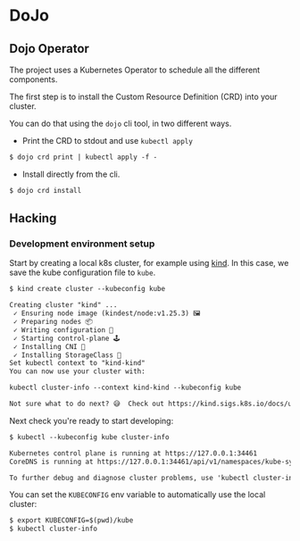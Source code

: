 # DoJo


## Dojo Operator

The project uses a Kubernetes Operator to schedule all the different components.

The first step is to install the Custom Resource Definition (CRD) into your cluster.

You can do that using the `dojo` cli tool, in two different ways.

 - Print the CRD to stdout and use `kubectl apply`

```txt
$ dojo crd print | kubectl apply -f -
```

 - Install directly from the cli.

```txt
$ dojo crd install
```

## Hacking


### Development environment setup

Start by creating a local k8s cluster, for example using [kind](https://kind.sigs.k8s.io/docs/user/quick-start/).
In this case, we save the kube configuration file to `kube`.

```txt
$ kind create cluster --kubeconfig kube

Creating cluster "kind" ...
 ✓ Ensuring node image (kindest/node:v1.25.3) 🖼
 ✓ Preparing nodes 📦
 ✓ Writing configuration 📜
 ✓ Starting control-plane 🕹️
 ✓ Installing CNI 🔌
 ✓ Installing StorageClass 💾
Set kubectl context to "kind-kind"
You can now use your cluster with:

kubectl cluster-info --context kind-kind --kubeconfig kube

Not sure what to do next? 😅  Check out https://kind.sigs.k8s.io/docs/user/quick-start/
```

Next check you're ready to start developing:

```txt
$ kubectl --kubeconfig kube cluster-info

Kubernetes control plane is running at https://127.0.0.1:34461
CoreDNS is running at https://127.0.0.1:34461/api/v1/namespaces/kube-system/services/kube-dns:dns/proxy

To further debug and diagnose cluster problems, use 'kubectl cluster-info dump'.
```

You can set the `KUBECONFIG` env variable to automatically use the local cluster:

```txt
$ export KUBECONFIG=$(pwd)/kube
$ kubectl cluster-info
```
